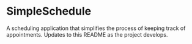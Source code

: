 # SimpleSchedule

A scheduling application that simplifies the process of keeping track of appointments. Updates to this README as the project develops.